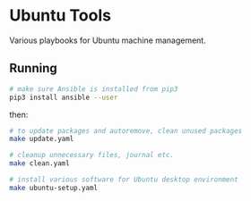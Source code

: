 # Ubuntu Tools

Various playbooks for Ubuntu machine management.

## Running

```bash
# make sure Ansible is installed from pip3
pip3 install ansible --user
```
  
then:

```bash
# to update packages and autoremove, clean unused packages
make update.yaml

# cleanup unnecessary files, journal etc.
make clean.yaml

# install various software for Ubuntu desktop environment
make ubuntu-setup.yaml
```
